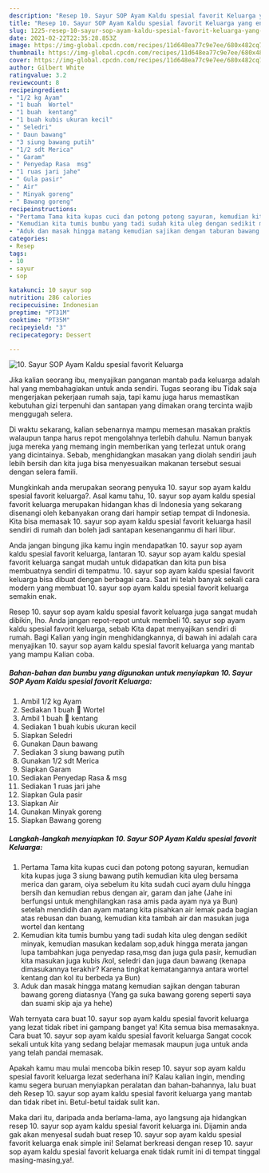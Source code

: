 ```yaml
---
description: "Resep 10. Sayur SOP Ayam Kaldu spesial favorit Keluarga yang enak dan Mudah Dibuat"
title: "Resep 10. Sayur SOP Ayam Kaldu spesial favorit Keluarga yang enak dan Mudah Dibuat"
slug: 1225-resep-10-sayur-sop-ayam-kaldu-spesial-favorit-keluarga-yang-enak-dan-mudah-dibuat
date: 2021-02-22T22:35:28.853Z
image: https://img-global.cpcdn.com/recipes/11d648ea77c9e7ee/680x482cq70/10-sayur-sop-ayam-kaldu-spesial-favorit-keluarga-foto-resep-utama.jpg
thumbnail: https://img-global.cpcdn.com/recipes/11d648ea77c9e7ee/680x482cq70/10-sayur-sop-ayam-kaldu-spesial-favorit-keluarga-foto-resep-utama.jpg
cover: https://img-global.cpcdn.com/recipes/11d648ea77c9e7ee/680x482cq70/10-sayur-sop-ayam-kaldu-spesial-favorit-keluarga-foto-resep-utama.jpg
author: Gilbert White
ratingvalue: 3.2
reviewcount: 8
recipeingredient:
- "1/2 kg Ayam"
- "1 buah  Wortel"
- "1 buah  kentang"
- "1 buah kubis ukuran kecil"
- " Seledri"
- " Daun bawang"
- "3 siung bawang putih"
- "1/2 sdt Merica"
- " Garam"
- " Penyedap Rasa  msg"
- "1 ruas jari jahe"
- " Gula pasir"
- " Air"
- " Minyak goreng"
- " Bawang goreng"
recipeinstructions:
- "Pertama Tama kita kupas cuci dan potong potong sayuran, kemudian kita kupas juga 3 siung bawang putih kemudian kita uleg bersama merica dan garam, oiya sebelum itu kita sudah cuci ayam dulu hingga bersih dan kemudian rebus dengan air, garam dan jahe (Jahe ini berfungsi untuk menghilangkan rasa amis pada ayam nya ya Bun) setelah mendidih dan ayam matang kita pisahkan air lemak pada bagian atas rebusan dan buang, kemudian kita tambah air dan masukan juga wortel dan kentang"
- "Kemudian kita tumis bumbu yang tadi sudah kita uleg dengan sedikit minyak, kemudian masukan kedalam sop,aduk hingga merata jangan lupa tambahkan juga penyedap rasa,msg dan juga gula pasir, kemudian kita masukan juga kubis /kol, seledri dan juga daun bawang (kenapa dimasukannya terakhir? Karena tingkat kematangannya antara wortel kentang dan kol itu berbeda ya Bun)"
- "Aduk dan masak hingga matang kemudian sajikan dengan taburan bawang goreng diatasnya (Yang ga suka bawang goreng seperti saya dan suami skip aja ya hehe)"
categories:
- Resep
tags:
- 10
- sayur
- sop

katakunci: 10 sayur sop 
nutrition: 286 calories
recipecuisine: Indonesian
preptime: "PT31M"
cooktime: "PT35M"
recipeyield: "3"
recipecategory: Dessert

---
```



![10. Sayur SOP Ayam Kaldu spesial favorit Keluarga](https://img-global.cpcdn.com/recipes/11d648ea77c9e7ee/680x482cq70/10-sayur-sop-ayam-kaldu-spesial-favorit-keluarga-foto-resep-utama.jpg)

Jika kalian seorang ibu, menyajikan panganan mantab pada keluarga adalah hal yang membahagiakan untuk anda sendiri. Tugas seorang ibu Tidak saja mengerjakan pekerjaan rumah saja, tapi kamu juga harus memastikan kebutuhan gizi terpenuhi dan santapan yang dimakan orang tercinta wajib menggugah selera.

Di waktu  sekarang, kalian sebenarnya mampu memesan masakan praktis walaupun tanpa harus repot mengolahnya terlebih dahulu. Namun banyak juga mereka yang memang ingin memberikan yang terlezat untuk orang yang dicintainya. Sebab, menghidangkan masakan yang diolah sendiri jauh lebih bersih dan kita juga bisa menyesuaikan makanan tersebut sesuai dengan selera famili. 



Mungkinkah anda merupakan seorang penyuka 10. sayur sop ayam kaldu spesial favorit keluarga?. Asal kamu tahu, 10. sayur sop ayam kaldu spesial favorit keluarga merupakan hidangan khas di Indonesia yang sekarang disenangi oleh kebanyakan orang dari hampir setiap tempat di Indonesia. Kita bisa memasak 10. sayur sop ayam kaldu spesial favorit keluarga hasil sendiri di rumah dan boleh jadi santapan kesenanganmu di hari libur.

Anda jangan bingung jika kamu ingin mendapatkan 10. sayur sop ayam kaldu spesial favorit keluarga, lantaran 10. sayur sop ayam kaldu spesial favorit keluarga sangat mudah untuk didapatkan dan kita pun bisa membuatnya sendiri di tempatmu. 10. sayur sop ayam kaldu spesial favorit keluarga bisa dibuat dengan berbagai cara. Saat ini telah banyak sekali cara modern yang membuat 10. sayur sop ayam kaldu spesial favorit keluarga semakin enak.

Resep 10. sayur sop ayam kaldu spesial favorit keluarga juga sangat mudah dibikin, lho. Anda jangan repot-repot untuk membeli 10. sayur sop ayam kaldu spesial favorit keluarga, sebab Kita dapat menyajikan sendiri di rumah. Bagi Kalian yang ingin menghidangkannya, di bawah ini adalah cara menyajikan 10. sayur sop ayam kaldu spesial favorit keluarga yang mantab yang mampu Kalian coba.

<!--inarticleads1-->

##### Bahan-bahan dan bumbu yang digunakan untuk menyiapkan 10. Sayur SOP Ayam Kaldu spesial favorit Keluarga:

1. Ambil 1/2 kg Ayam
1. Sediakan 1 buah 🥕 Wortel
1. Ambil 1 buah 🥔 kentang
1. Sediakan 1 buah kubis ukuran kecil
1. Siapkan  Seledri
1. Gunakan  Daun bawang
1. Sediakan 3 siung bawang putih
1. Gunakan 1/2 sdt Merica
1. Siapkan  Garam
1. Sediakan  Penyedap Rasa &amp; msg
1. Sediakan 1 ruas jari jahe
1. Siapkan  Gula pasir
1. Siapkan  Air
1. Gunakan  Minyak goreng
1. Siapkan  Bawang goreng




<!--inarticleads2-->

##### Langkah-langkah menyiapkan 10. Sayur SOP Ayam Kaldu spesial favorit Keluarga:

1. Pertama Tama kita kupas cuci dan potong potong sayuran, kemudian kita kupas juga 3 siung bawang putih kemudian kita uleg bersama merica dan garam, oiya sebelum itu kita sudah cuci ayam dulu hingga bersih dan kemudian rebus dengan air, garam dan jahe (Jahe ini berfungsi untuk menghilangkan rasa amis pada ayam nya ya Bun) setelah mendidih dan ayam matang kita pisahkan air lemak pada bagian atas rebusan dan buang, kemudian kita tambah air dan masukan juga wortel dan kentang
1. Kemudian kita tumis bumbu yang tadi sudah kita uleg dengan sedikit minyak, kemudian masukan kedalam sop,aduk hingga merata jangan lupa tambahkan juga penyedap rasa,msg dan juga gula pasir, kemudian kita masukan juga kubis /kol, seledri dan juga daun bawang (kenapa dimasukannya terakhir? Karena tingkat kematangannya antara wortel kentang dan kol itu berbeda ya Bun)
1. Aduk dan masak hingga matang kemudian sajikan dengan taburan bawang goreng diatasnya (Yang ga suka bawang goreng seperti saya dan suami skip aja ya hehe)




Wah ternyata cara buat 10. sayur sop ayam kaldu spesial favorit keluarga yang lezat tidak ribet ini gampang banget ya! Kita semua bisa memasaknya. Cara buat 10. sayur sop ayam kaldu spesial favorit keluarga Sangat cocok sekali untuk kita yang sedang belajar memasak maupun juga untuk anda yang telah pandai memasak.

Apakah kamu mau mulai mencoba bikin resep 10. sayur sop ayam kaldu spesial favorit keluarga lezat sederhana ini? Kalau kalian ingin, mending kamu segera buruan menyiapkan peralatan dan bahan-bahannya, lalu buat deh Resep 10. sayur sop ayam kaldu spesial favorit keluarga yang mantab dan tidak ribet ini. Betul-betul taidak sulit kan. 

Maka dari itu, daripada anda berlama-lama, ayo langsung aja hidangkan resep 10. sayur sop ayam kaldu spesial favorit keluarga ini. Dijamin anda gak akan menyesal sudah buat resep 10. sayur sop ayam kaldu spesial favorit keluarga enak simple ini! Selamat berkreasi dengan resep 10. sayur sop ayam kaldu spesial favorit keluarga enak tidak rumit ini di tempat tinggal masing-masing,ya!.

